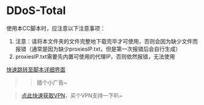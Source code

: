 # DDoS-Total
使用本CC脚本时，应注意以下注意事项：
1. 注意：请将本文件夹的文件完整地下载完毕才可使用，否则会因为缺少文件而报错（通常是因为缺少proxiesIP.txt，但是第一次报错后会自行生成）
2. proxiesIP.txt需要先内置可使用的代理IP，否则依然报错，无法使用

[快速跳转至脚本详细界面](https://github.com/tzaikmew/DDoS-Total/blob/main/CC/CC.py)

>> 插个小广告~

> [点此快速获取VPN](https://4m.cn/M8zzh)，买个VPN支持一下叭~
